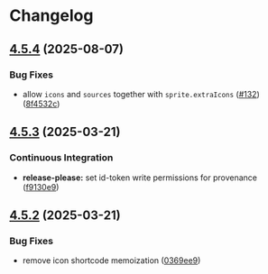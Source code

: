 # Changelog

## [4.5.4](https://github.com/uncenter/eleventy-plugin-icons/compare/v4.5.3...v4.5.4) (2025-08-07)


### Bug Fixes

* allow `icons` and `sources` together with `sprite.extraIcons` ([#132](https://github.com/uncenter/eleventy-plugin-icons/issues/132)) ([8f4532c](https://github.com/uncenter/eleventy-plugin-icons/commit/8f4532c3d6d2ce642266dc47c6858100fbd7ad43))

## [4.5.3](https://github.com/uncenter/eleventy-plugin-icons/compare/v4.5.2...v4.5.3) (2025-03-21)


### Continuous Integration

* **release-please:** set id-token write permissions for provenance ([f9130e9](https://github.com/uncenter/eleventy-plugin-icons/commit/f9130e939289aff8164f2242c30707737cda2b54))

## [4.5.2](https://github.com/uncenter/eleventy-plugin-icons/compare/v4.5.1...v4.5.2) (2025-03-21)


### Bug Fixes

* remove icon shortcode memoization ([0369ee9](https://github.com/uncenter/eleventy-plugin-icons/commit/0369ee9453139a1b6a4b9ca472c61eff5552365e))
